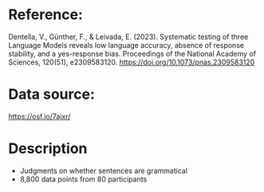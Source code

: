 # Reference:
Dentella, V., Günther, F., & Leivada, E. (2023). Systematic testing of three Language Models reveals low language accuracy, absence of response stability, and a yes-response bias. Proceedings of the National Academy of Sciences, 120(51), e2309583120. https://doi.org/10.1073/pnas.2309583120

# Data source:
https://osf.io/7ajxr/

# Description
- Judgments on whether sentences are grammatical
- 8,800 data points from 80 participants
